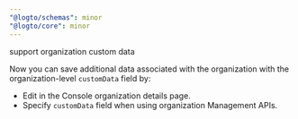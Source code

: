 ```yaml
---
"@logto/schemas": minor
"@logto/core": minor
---
```


support organization custom data

Now you can save additional data associated with the organization with the organization-level `customData` field by:

- Edit in the Console organization details page.
- Specify `customData` field when using organization Management APIs.
